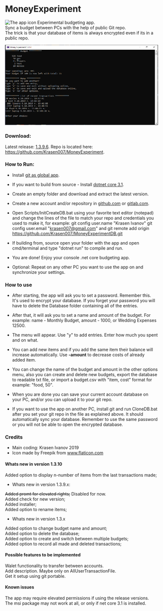# MoneyExperiment

<img src="MoneyExperiment/Resources/icon.ico" title="The app icon" width="64"/>
Experimental budgeting app. <br>
Sync a budget between PCs with the help of public Git repo. <br>
The trick is that your database of items is always encrypted even if its in a public repo. <br>


![Main view of the app.](MoneyExperiment/Resources/MainView.png)

### Download:

Latest release: <a href="https://github.com/Krasen007/MoneyExperiment/releases">1.3.9.6</a>.
Repo is located here: <a href="https://github.com/Krasen007/MoneyExperiment">https://github.com/Krasen007/MoneyExperiment</a>.

### How to Run:

* Install [git as global app](https://git-scm.com/downloads).  

* If you want to build from source - Install [dotnet core 3.1](https://dotnet.microsoft.com/download/dotnet-core/3.1).  

* Create an empty folder and download and extract the latest version.  

* Create a new account and/or repository in [github.com](https://github.com/) or [gitlab.com](https://gitlab.com/).  

* Open Scripts/InitCreateDB.bat using your favorite text editor (notepad) and change the lines of the file to match your repo and credentials you used to make it, for example: git config user.name "Krasen Ivanov"
git config user.email "krasen007@gmail.com" and git remote add origin https://github.com/Krasen007/MoneyExperimentDB.git  

* If building from, source open your folder with the app and open cmd/terminal and type "dotnet run" to compile and run.  

* You are done! Enjoy your console .net core budgeting app.  

* Optional: Repeat on any other PC you want to use the app on and synchronize your settings.  

### How to use

* After starting, the app will ask you to set a password. Remember this. It's used to encrypt your database.
If you forget your password you will have to delete the Database folder containing all of the entries. <br>

* After that, it will ask you to set a name and amount of the budget. For example: name - Monthly Budget, amount - 1000, or Wedding Expenses 12500.  

* The menu will appear. Use "y" to add entries. Enter how much you spent and on what.  

* You can add new items and if you add the same item their balance will increase automatically. Use **-amount** to decrease costs of already added item.  

* You can change the name of the budget and amount in the other options menu, also you can create and delete new budgets, export the database to readable txt file, or import a budget.csv with "item, cost" format for example: "food, 50".  

* When you are done you can save your current account database on your PC, and/or you can upload it to your git repo.  

* If you want to use the app on another PC, install git and run CloneDB.bat after you set your git repo in the file as explained above. It should automatically sync your database. Remember to use the same password or you will not be able to open the encrypted database.  

### Credits

* Main coding: Krasen Ivanov 2019
* Icon made by Freepik from www.flaticon.com

#### Whats new in version 1.3.10

Added option to display n-number of items from the last transactions made;

* Whats new in version 1.3.9.x:

<del>Added promt for elevated rights;</del> Disabled for now.  <br>
Added check for new version;  
Added installer;  
Added option to rename items;  

* Whats new in version 1.3.x

Added option to change budget name and amount;  
Added option to delete the database;  
Added option to create and switch between multiple budgets;  
Added option to record all made and deleted transactions;  

#### Possible features to be implemented

Walet functionality to transfer between accounts.<br>
Add description. Maybe only on AllUserTransactionFile.<br>
Get it setup using git portable.<br>

#### Known issues
The app may require elevated permissions if using the release versions.<br>
The msi package may not work at all, or only if net core 3.1 is installed.